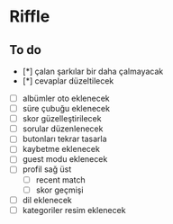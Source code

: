 # Riffle 

## To do
- [*] çalan şarkılar bir daha çalmayacak
- [*] cevaplar düzeltilecek
- [ ] albümler oto eklenecek
- [ ] süre çubuğu eklenecek
- [ ] skor güzelleştirilecek
- [ ] sorular düzenlenecek
- [ ] butonları tekrar tasarla
- [ ] kaybetme eklenecek
- [ ] guest modu eklenecek
- [ ] profil sağ üst
  - [ ] recent match
  - [ ] skor geçmişi
- [ ] dil eklenecek
- [ ] kategoriler resim eklenecek
